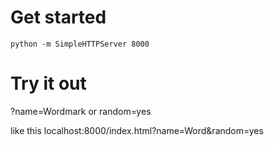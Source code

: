 # Get started

`python -m SimpleHTTPServer 8000`


# Try it out

?name=Wordmark
or
random=yes

like this
localhost:8000/index.html?name=Word&random=yes

